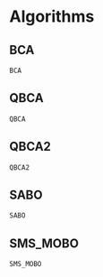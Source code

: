 # Algorithms

## BCA

``` @docs
BCA
```

## QBCA

``` @docs
QBCA
```

## QBCA2

``` @docs
QBCA2
```

## SABO

``` @docs
SABO
```


## SMS_MOBO

``` @docs
SMS_MOBO
```

